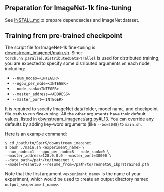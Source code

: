 ## Preparation for ImageNet-1k fine-tuning

See [INSTALL.md](https://github.com/keyu-tian/SparK/blob/main/INSTALL.md) to prepare dependencies and ImageNet dataset.

## Training from pre-trained checkpoint

The script file for ImageNet-1k fine-tuning is [downstream_imagenet/main.sh](https://github.com/keyu-tian/SparK/blob/main/downstream_imagenet/main.sh).
Since `torch.nn.parallel.DistributedDataParallel` is used for distributed training, you are expected to specify some distributed arguments on each node, including:
- `--num_nodes=<INTEGER>`
- `--ngpu_per_node=<INTEGER>`
- `--node_rank=<INTEGER>`
- `--master_address=<ADDRESS>`
- `--master_port=<INTEGER>`

It is required to specify ImageNet data folder, model name, and checkpoint file path to run fine-tuning.
All the other arguments have their default values, listed in [downstream_imagenet/arg.py#L13](https://github.com/keyu-tian/SparK/blob/main/downstream_imagenet/arg.py#L13).
You can override any defaults by adding key-word arguments (like `--bs=2048`) to `main.sh`.

Here is an example command:
```shell script
$ cd /path/to/SparK/downstream_imagenet
$ bash ./main.sh <experiment_name> \
--num_nodes=1 --ngpu_per_node=8 --node_rank=0 \
--master_address=128.0.0.0 --master_port=30000 \
--data_path=/path/to/imagenet \
--model=resnet50 --resume_from=/path/to/resnet50_1kpretrained.pth
```

Note that the first argument `<experiment_name>` is the name of your experiment, which would be used to create an output directory named `output_<experiment_name>`.

